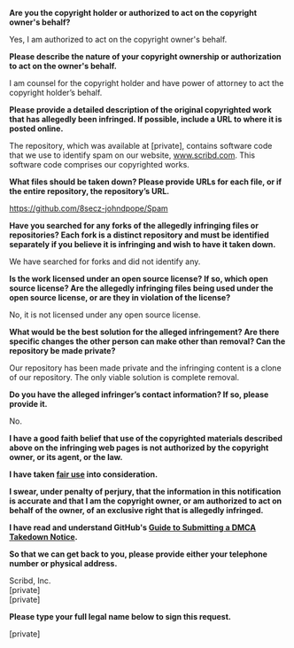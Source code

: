 **Are you the copyright holder or authorized to act on the copyright owner's behalf?**

Yes, I am authorized to act on the copyright owner's behalf.

**Please describe the nature of your copyright ownership or authorization to act on the owner's behalf.**

I am counsel for the copyright holder and have power of attorney to act the copyright holder’s behalf.

**Please provide a detailed description of the original copyrighted work that has allegedly been infringed. If possible, include a URL to where it is posted online.**

The repository, which was available at [private], contains software code that we use to identify spam on our website, www.scribd.com. This software code comprises our copyrighted works.

**What files should be taken down? Please provide URLs for each file, or if the entire repository, the repository’s URL.**

https://github.com/8secz-johndpope/Spam

**Have you searched for any forks of the allegedly infringing files or repositories? Each fork is a distinct repository and must be identified separately if you believe it is infringing and wish to have it taken down.**

We have searched for forks and did not identify any.

**Is the work licensed under an open source license? If so, which open source license? Are the allegedly infringing files being used under the open source license, or are they in violation of the license?**

No, it is not licensed under any open source license.

**What would be the best solution for the alleged infringement? Are there specific changes the other person can make other than removal? Can the repository be made private?**

Our repository has been made private and the infringing content is a clone of our repository. The only viable solution is complete removal.

**Do you have the alleged infringer’s contact information? If so, please provide it.**

No.

**I have a good faith belief that use of the copyrighted materials described above on the infringing web pages is not authorized by the copyright owner, or its agent, or the law.**

**I have taken <a href="https://www.lumendatabase.org/topics/22">fair use</a> into consideration.**

**I swear, under penalty of perjury, that the information in this notification is accurate and that I am the copyright owner, or am authorized to act on behalf of the owner, of an exclusive right that is allegedly infringed.**

**I have read and understand GitHub's <a href="https://docs.github.com/articles/guide-to-submitting-a-dmca-takedown-notice/">Guide to Submitting a DMCA Takedown Notice</a>.**

**So that we can get back to you, please provide either your telephone number or physical address.**

Scribd, Inc.  
[private]  
[private]

**Please type your full legal name below to sign this request.**

[private]
